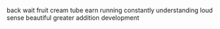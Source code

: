 back wait fruit cream tube earn running constantly understanding loud sense beautiful greater addition development